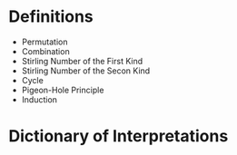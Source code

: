# Definitions

- Permutation
- Combination
- Stirling Number of the First Kind
- Stirling Number of the Secon Kind
- Cycle
- Pigeon-Hole Principle
- Induction

# Dictionary of Interpretations
